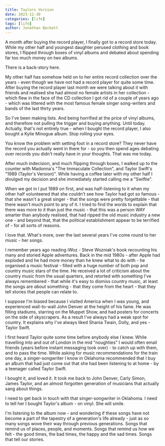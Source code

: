 ```yaml
---
title: Taylors Version
date: 2023-12-30
categories: [life]
tags: [life]
author: Jonathan Beckett
---
```


A month after buying the record player, I finally got to a record store today. While my other half and youngest daughter perused clothing and book stores, I flipped through boxes of vinyl albums and debated about spending far too much money on two albums.

There is a back-story here.

My other half has somehow held on to her entire record collection over the years - even though we have not had a record player for quite some time. After buying the record player last month we were talking about it with friends and realised she had almost no female artists in her collection - which flew in the face of the CD collection I got rid of a couple of years ago - which was littered with the most famous female singer song-writers and bands of the last thirty years.

So I've been making lists. And being horrified at the price of vinyl albums, and therefore not pulling the trigger and buying anything. Until today. Actually, that's not entirely true - when I bought the record player, I also bought a Kylie Minogue album. Stop rolling your eyes.

You know the problem with setting foot in a record store? They never have the record you actually went in there for - so you then spend ages debating over records you didn't really have in your thoughts. That was me today.

After much indecision, and much flipping through boxes, I walked up to the counter with Madonna's "The Immaculate Collection", and Taylor Swift's "1989 (Taylor's Version)". While having a coffee later with my other half I divulged my decision and she immediately started calling me a "Swiftie".

When we got in I put 1989 on first, and was half-listening to it when my other half volunteered that she couldn't see how Taylor had got so famous - that she wasn't a great singer - that the songs were pretty forgettable - that there wasn't much point to any of it. I tried to find the words to explain that there was more to it than just the music - that this was a person WAY smarter than anybody realised, that had ripped the old music industry a new one - and beyond that, that the political establishment appear to be terrified of - for all sorts of reasons.

I love that. What's more, over the last several years I've come round to her music - her songs.

I remember years ago reading iWoz - Steve Wozniak's book recounting his many and storied Apple adventures. Back in the mid 1980s - after Apple had exploded and he had more money than he knew what to do with - he organised a music festival - filled with a huge number of both pop and country music stars of the time. He received a lot of criticism about the country music from the usual quarters, and retorted with something I've always remembered - that while it's easy to dismiss country music, at least the songs are *about* something - that they come from the heart - that they tell stories that people can relate to.

I suppose I'm biased because I visited America when I was young, and experienced wall-to-wall John Denver at the height of his fame. He was filling stadiums, starring on the Muppet Show, and had posters for concerts on the side of skyscrapers. As a result I've always had a weak spot for country. It explains why I've always liked Shania Twain, Dolly, and yes - Taylor Swift.

I first heard Taylor quite some time before anybody else I knew. While travelling into and out of London in the mid "noughties" I would often email friends (years before instant messaging took over) - to catch up with them, and to pass the time. While asking for music recommendations for the train one day, a singer-songwriter I know in Oklahoma recommended that I buy an album that had just come out that she had been listening to at home - by a teenager called Taylor Swift.

I bought it, and loved it. It took me back to John Denver, Carly Simon, James Taylor, and an almost forgotten generation of musicians that actually sang about things.

I need to get back in touch with that singer-songwriter in Oklahoma. I need to tell her I bought Taylor's album - on vinyl. She will smile.

I'm listening to the album now - and wondering if these songs have not become a part of the tapestry of a generation's life already - just as so many songs wove their way through previous generations. Songs that remind us of places, people, and moments. Songs that remind us how we felt - the good times, the bad times, the happy and the sad times. Songs that tell our stories.

